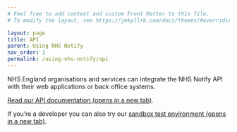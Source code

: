 ```yaml
---
# Feel free to add content and custom Front Matter to this file.
# To modify the layout, see https://jekyllrb.com/docs/themes/#overriding-theme-defaults

layout: page
title: API
parent: Using NHS Notify
nav_order: 1
permalink: /using-nhs-notify/api
---
```


NHS England organisations and services can integrate the NHS Notify API with their web applications or back office systems.

<a href="https://digital.nhs.uk/developer/api-catalogue/nhs-notify" target="_blank">Read our API documentation (opens in a new tab)</a>.

If you’re a developer you can also try our
<a href="https://digital.nhs.uk/developer/api-catalogue/nhs-notify#overview--environments-and-testing" target="_blank">sandbox test environment (opens in a new tab)</a>.
